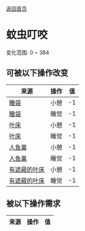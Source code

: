 [返回首页](index.md)  
# 蚊虫叮咬  
变化范围: 0 ~ 384  
## 可被以下操作改变  
来源  |  操作  |  值  
----  |  ----  |  ----  
[睡袋](BedRoll.md)  |  小憩  |  -1  
[睡袋](BedRoll.md)  |  睡觉  |  -1  
[叶床](LeafBed.md)  |  小憩  |  -1  
[叶床](LeafBed.md)  |  睡觉  |  -1  
[人鱼巢](MermaidNest.md)  |  小憩  |  -1  
[人鱼巢](MermaidNest.md)  |  睡觉  |  -1  
[有遮蔽的叶床](ShelteredLeafBed.md)  |  小憩  |  -1  
[有遮蔽的叶床](ShelteredLeafBed.md)  |  睡觉  |  -1  
## 被以下操作需求  
来源  |  操作  |  值  
----  |  ----  |  ----  
